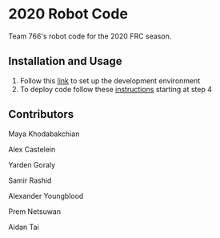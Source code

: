 
# 2020 Robot Code
Team 766's robot code for the 2020 FRC season.

## Installation and Usage
1. Follow this [link](https://sites.google.com/view/team-766/training/programming#h.p_jasM8GBeMMti) to set up the development environment
2. To deploy code follow these [instructions](https://docs.google.com/document/d/14aJ8px0L1hjr9BbhjBCWwZ6mcMalybwHybbirpxZ8Nk/edit) starting at step 4

## Contributors

Maya Khodabakchian

Alex Castelein

Yarden Goraly

Samir Rashid

Alexander Youngblood

Prem Netsuwan

Aidan Tai
